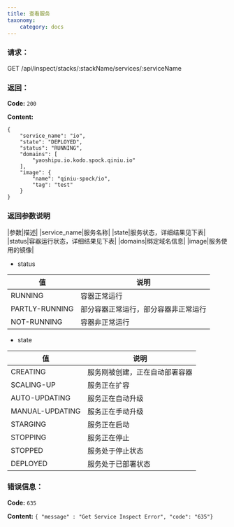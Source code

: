 ```yaml
---
title: 查看服务
taxonomy:
    category: docs
---
```


### 请求：

   GET /api/inspect/stacks/:stackName/services/:serviceName


### 返回：

**Code:** `200`

**Content:**

```
{
	"service_name": "io",
	"state": "DEPLOYED",
	"status": "RUNNING",
	"domains": [
		"yaoshipu.io.kodo.spock.qiniu.io"
	],
	"image": {
		"name": "qiniu-spock/io",
		"tag": "test"
	}
}
```

### 返回参数说明

|参数|描述|
|service_name|服务名称|
|state|服务状态，详细结果见下表|
|status|容器运行状态，详细结果见下表|
|domains|绑定域名信息|
|image|服务使用的镜像|

- status

|值|说明|
|--|---|
|RUNNING|容器正常运行|
|PARTLY-RUNNING|部分容器正常运行，部分容器非正常运行|
|NOT-RUNNING|容器非正常运行|

- state

|值|说明|
|--|---|
|CREATING|服务刚被创建，正在自动部署容器|
|SCALING-UP|服务正在扩容|
|AUTO-UPDATING|服务正在自动升级|
|MANUAL-UPDATING|服务正在手动升级|
|STARGING|服务正在启动|
|STOPPING|服务正在停止|
|STOPPED|服务处于停止状态|
|DEPLOYED|服务处于已部署状态|


### 错误信息：

**Code:** `635`

**Content:** `{ "message" : "Get Service Inspect Error", "code": "635"}`